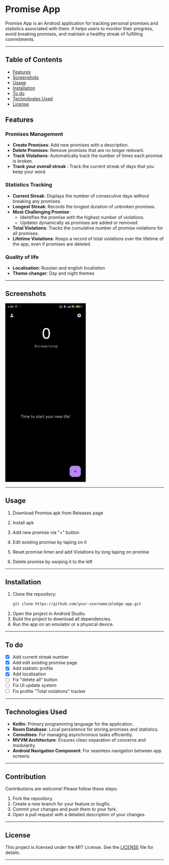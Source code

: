 # Promise App

Promise App is an Android application for tracking personal promises and statistics associated with them. It helps users to monitor their progress, avoid breaking promises, and maintain a healthy streak of fulfilling commitments.

---
## Table of Contents
- [Features](#features)
- [Screenshots](#screenshots)
- [Usage](#usage)
- [Installation](#installation)
- [To do](#to-do)
- [Technologies Used](#TechnologiesUsed)
- [License](#license)

## Features

### Promises Management
- **Create Promises**: Add new promises with a description.
- **Delete Promises**: Remove promises that are no longer relevant.
- **Track Violations**: Automatically track the number of times each promise is broken.
- **Track your overall streak** : Track the current streak of days that you keep your word.

### Statistics Tracking
- **Current Streak**: Displays the number of consecutive days without breaking any promises.
- **Longest Streak**: Records the longest duration of unbroken promises.
- **Most Challenging Promise**:
  - Identifies the promise with the highest number of violations.
  - Updates dynamically as promises are added or removed.
- **Total Violations**: Tracks the cumulative number of promise violations for all promises.
- **Lifetime Violations**: Keeps a record of total violations over the lifetime of the app, even if promises are deleted.

### Quality of life
- **Localisation**: Russian and english localistion
- **Theme changer**: Day and night themes

---

## Screenshots

![UI](/Screenshots/UI%20(1).jpg)

---

 ## Usage

1. Download Promise.apk from Releases page
2. Install apk

1. Add new promise via "+" button
2. Edit existing promise by taping on it
3. Reset promise timer and add Violations by long taping on promise
4. Delete promise by swiping it to the left
---

   ## Installation
1. Clone the repository:
   ```bash
   git clone https://github.com/your-username/pledge-app.git
   ```
2. Open the project in Android Studio.
3. Build the project to download all dependencies.
4. Run the app on an emulator or a physical device.

---

## To do

- [x] Add current streak number
- [x] Add edit existing promise page
- [x] Add statistic profile
- [x] Add localisation
- [ ] Fix "delete all" button
- [ ] Fix UI update system
- [ ] Fix profile "Total violations" tracker
---

## Technologies Used

- **Kotlin**: Primary programming language for the application.
- **Room Database**: Local persistence for storing promises and statistics.
- **Coroutines**: For managing asynchronous tasks efficiently.
- **MVVM Architecture**: Ensures clean separation of concerns and modularity.
- **Android Navigation Component**: For seamless navigation between app screens.

---

## Contribution

Contributions are welcome! Please follow these steps:

1. Fork the repository.
2. Create a new branch for your feature or bugfix.
3. Commit your changes and push them to your fork.
4. Open a pull request with a detailed description of your changes.

---

## License

This project is licensed under the MIT License. See the [LICENSE](LICENSE) file for details.

---

